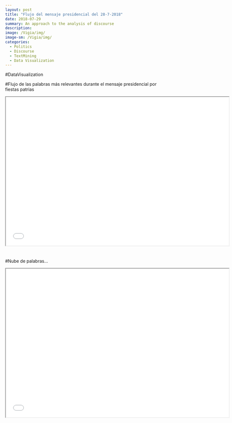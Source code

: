 ```yaml
---
layout: post
title: "Flujo del mensaje presidencial del 28-7-2018"
date: 2018-07-29
summary: An approach to the analysis of discourse
description: 
image: /Vigia/img/
image-sm: /Vigia/img/
categories:
  - Politics  
  - Discourse
  - TextMining 
  - Data Visualization
---
```

#DataVisualization

#Flujo de las palabras más relevantes durante el mensaje presidencial por fiestas patrias
<!--	Exported from Voyant Tools (voyant-tools.org).
The iframe src attribute below uses a relative protocol to better function with both
http and https sites, but if you're embedding this into a local web page (file protocol)
you should add an explicit protocol (https if you're using voyant-tools.org, otherwise
it depends on this server.
Feel free to change the height and width values or other styling below: -->
<iframe style='width: 720px; height: 480px;' src='//voyant-tools.org/tool/StreamGraph/?lang=es&stopList=keywords-13c83ff4cbc0e57ddb8ae730fa9fc270&bins=10&docId=a5cca7ef7b39ab705cfa26e6cb1f92d6&corpus=2f4cd0a4eb79d33ea30e80d4c5761d49'></iframe>

#
#Nube de palabras... 
<!--	Exported from Voyant Tools (voyant-tools.org).
The iframe src attribute below uses a relative protocol to better function with both
http and https sites, but if you're embedding this into a local web page (file protocol)
you should add an explicit protocol (https if you're using voyant-tools.org, otherwise
it depends on this server.
Feel free to change the height and width values or other styling below: -->
<iframe style='width: 720px; height: 480px;' src='//voyant-tools.org/tool/TextualArc/?lang=es&stopList=keywords-13c83ff4cbc0e57ddb8ae730fa9fc270&corpus=2f4cd0a4eb79d33ea30e80d4c5761d49'></iframe>
